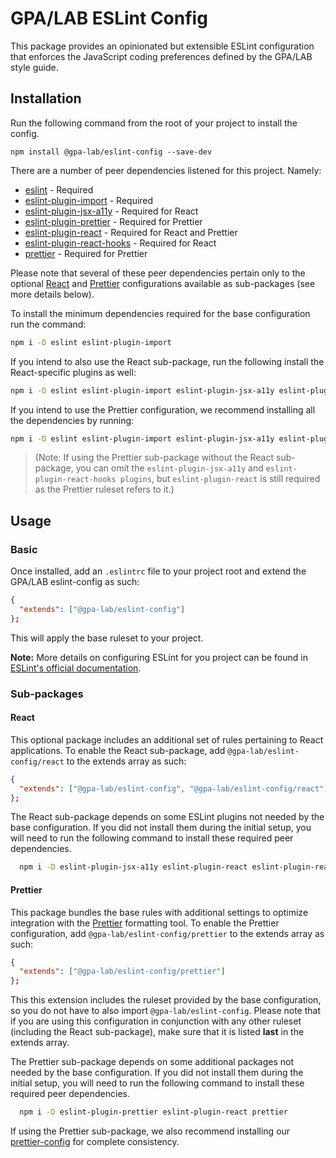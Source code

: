 # GPA/LAB ESLint Config

This package provides an opinionated but extensible ESLint configuration that enforces the JavaScript coding preferences defined by the GPA/LAB style guide.

## Installation

Run the following command from the root of your project to install the config.

`npm install @gpa-lab/eslint-config --save-dev`

There are a number of peer dependencies listened for this project. Namely:

  - [eslint](https://eslint.org/docs/) - Required
  - [eslint-plugin-import](https://github.com/benmosher/eslint-plugin-import) - Required
  - [eslint-plugin-jsx-a11y](https://github.com/evcohen/eslint-plugin-jsx-a11y) - Required for React
  - [eslint-plugin-prettier](https://github.com/prettier/eslint-plugin-prettier) - Required for Prettier
  - [eslint-plugin-react](https://github.com/yannickcr/eslint-plugin-react) - Required for React and Prettier
  - [eslint-plugin-react-hooks](https://github.com/facebook/react/tree/master/packages/eslint-plugin-react-hooks) - Required for React
  - [prettier](https://prettier.io/docs/en/) - Required for Prettier

Please note that several of these peer dependencies pertain only to the optional [React](#React) and [Prettier](#Prettier) configurations available as sub-packages (see more details below).

To install the minimum dependencies required for the base configuration run the command:
  
  ```bash
  npm i -D eslint eslint-plugin-import
  ```

If you intend to also use the React sub-package, run the following install the React-specific plugins as well:
  
  ```bash
  npm i -D eslint eslint-plugin-import eslint-plugin-jsx-a11y eslint-plugin-react eslint-plugin-react-hooks
  ```

If you intend to use the Prettier configuration, we recommend installing all the dependencies by running:

  ```bash
  npm i -D eslint eslint-plugin-import eslint-plugin-jsx-a11y eslint-plugin-prettier eslint-plugin-react eslint-plugin-react-hooks prettier
  ```

> (Note: If using the Prettier sub-package without the React sub-package, you can omit the `eslint-plugin-jsx-a11y` and `eslint-plugin-react-hooks plugins`, but `eslint-plugin-react` is still required as the Prettier ruleset refers to it.)

## Usage

### Basic

Once installed, add an `.eslintrc` file to your project root and extend the GPA/LAB eslint-config as such:

```json
{
  "extends": ["@gpa-lab/eslint-config"]
};
```

This will apply the base ruleset to your project.

**Note:** More details on configuring ESLint for you project can be found in [ESLint's official documentation](https://eslint.org/docs/user-guide/configuring).

### Sub-packages

#### React

This optional package includes an additional set of rules pertaining to React applications. To enable the React sub-package, add `@gpa-lab/eslint-config/react` to the extends array as such:

```json
{
  "extends": ["@gpa-lab/eslint-config", "@gpa-lab/eslint-config/react"]
};
```

The React sub-package depends on some ESLint plugins not needed by the base configuration. If you did not install them during the initial setup, you will need to run the following command to install these required peer dependencies.

```bash
  npm i -D eslint-plugin-jsx-a11y eslint-plugin-react eslint-plugin-react-hooks
```

#### Prettier

This package bundles the base rules with additional settings to optimize integration with the [Prettier](https://prettier.io/) formatting tool. To enable the Prettier configuration, add `@gpa-lab/eslint-config/prettier` to the extends array as such:

```json
{
  "extends": ["@gpa-lab/eslint-config/prettier"]
};
```

This this extension includes the ruleset provided by the base configuration, so you do not have to also import `@gpa-lab/eslint-config`. Please note that if you are using this configuration in conjunction with any other ruleset (including the React sub-package), make sure that it is listed **last** in the extends array.

The Prettier sub-package depends on some additional packages not needed by the base configuration. If you did not install them during the initial setup, you will need to run the following command to install these required peer dependencies.

```bash
  npm i -D eslint-plugin-prettier eslint-plugin-react prettier
```

If using the Prettier sub-package, we also recommend installing our [prettier-config](https://www.npmjs.com/package/@gpa-lab/prettier-config) for complete consistency.